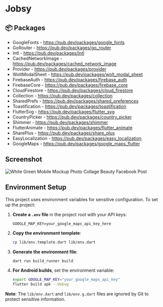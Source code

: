 # Jobsy

## :package: Packages
- GoogleFonts - https://pub.dev/packages/google_fonts
- GoRouter - https://pub.dev/packages/go_router
- Intl - https://pub.dev/packages/intl
- CachedNetworkImage - https://pub.dev/packages/cached_network_image
- Provider - https://pub.dev/packages/provider
- WoltModalSheet - https://pub.dev/packages/wolt_modal_sheet
- FirebaseAuth - https://pub.dev/packages/firebase_auth
- FirebaseCore - https://pub.dev/packages/firebase_core
- CloudFirestore - https://pub.dev/packages/cloud_firestore
- Collection - https://pub.dev/packages/collection
- SharedPrefs - https://pub.dev/packages/shared_preferences
- Toastification - https://pub.dev/packages/toastification
- FlutterSvg - https://pub.dev/packages/flutter_svg
- CountryPicker - https://pub.dev/packages/country_picker
- Shimmer - https://pub.dev/packages/shimmer
- FlutterAnimate - https://pub.dev/packages/flutter_animate
- SharePlus - https://pub.dev/packages/share_plus
- EasyLocalization - https://pub.dev/packages/easy_localization
- GoogleMaps - https://pub.dev/packages/google_maps_flutter

## Screenshot
![White   Green Mobile Mockup Photo Collage Beauty Facebook Post](https://github.com/user-attachments/assets/2e9d8917-cf18-4dc1-9b8f-ae97e7ce85b0)

## Environment Setup

This project uses environment variables for sensitive configuration. To set up the project:

1. **Create a `.env` file** in the project root with your API keys:
   ```
   GOOGLE_MAP_KEY=your_google_maps_api_key_here
   ```

2. **Copy the environment template**:
   ```bash
   cp lib/env.template.dart lib/env.dart
   ```

3. **Generate the environment file**:
   ```bash
   dart run build_runner build
   ```

4. **For Android builds**, set the environment variable:
   ```bash
   export GOOGLE_MAP_KEY="your_google_maps_api_key"
   flutter build apk --debug
   ```

**Note**: The `lib/env.dart` and `lib/env.g.dart` files are ignored by Git to protect sensitive information.
